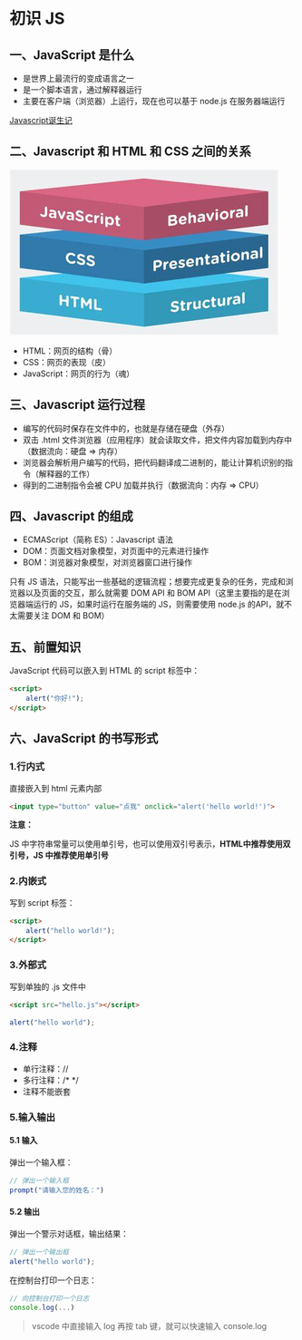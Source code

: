 # 初识 JS

## 一、JavaScript 是什么

- 是世界上最流行的变成语言之一
- 是一个脚本语言，通过解释器运行
- 主要在客户端（浏览器）上运行，现在也可以基于 node.js 在服务器端运行

[Javascript诞生记](http://www.ruanyifeng.com/blog/2011/06/birth_of_javascript.html)

## 二、Javascript 和 HTML 和 CSS 之间的关系

![关系](./pic/关系.png)

- HTML：网页的结构（骨）
- CSS：网页的表现（皮）
- JavaScript：网页的行为（魂）

## 三、Javascript 运行过程

- 编写的代码时保存在文件中的，也就是存储在硬盘（外存）
- 双击 .html 文件浏览器（应用程序）就会读取文件，把文件内容加载到内存中（数据流向：硬盘 $\Rightarrow$ 内存）
- 浏览器会解析用户编写的代码，把代码翻译成二进制的，能让计算机识别的指令（解释器的工作）
- 得到的二进制指令会被 CPU 加载并执行（数据流向：内存 $\Rightarrow$ CPU）

## 四、Javascript 的组成

- ECMAScript（简称 ES）：Javascript 语法
- DOM：页面文档对象模型，对页面中的元素进行操作
- BOM：浏览器对象模型，对浏览器窗口进行操作

只有 JS 语法，只能写出一些基础的逻辑流程；想要完成更复杂的任务，完成和浏览器以及页面的交互，那么就需要 DOM API 和 BOM API（这里主要指的是在浏览器端运行的 JS，如果时运行在服务端的 JS，则需要使用 node.js 的API，就不太需要关注 DOM 和 BOM）

## 五、前置知识

JavaScript 代码可以嵌入到 HTML 的 script 标签中：

```html
<script>
	alert("你好!");
</script>
```

## 六、JavaScript 的书写形式

### 1.行内式

直接嵌入到 html 元素内部

```html
<input type="button" value="点我" onclick="alert('hello world!')">
```

**注意：**

JS 中字符串常量可以使用单引号，也可以使用双引号表示，**HTML中推荐使用双引号，JS 中推荐使用单引号**

### 2.内嵌式

写到 script 标签：

```html
<script>
    alert("hello world!");
</script>
```

### 3.外部式

写到单独的 .js 文件中

```html
<script src="hello.js"></script>
```

```javascript
alert("hello world");
```

### 4.注释

- 单行注释：//
- 多行注释：/* */
- 注释不能嵌套

### 5.输入输出

#### 5.1 输入

弹出一个输入框：

```javascript
// 弹出一个输入框
prompt("请输入您的姓名：")
```

#### 5.2 输出

弹出一个警示对话框，输出结果：

```javascript
// 弹出一个输出框
alert("hello world");
```

在控制台打印一个日志：

```javascript
// 向控制台打印一个日志
console.log(...)
```

> vscode 中直接输入 log 再按 tab 键，就可以快速输入 console.log
